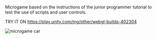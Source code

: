 Microgame based on the instructions of the junior programmer tutorial to test the use of scripts and user controls.

TRY IT ON https://play.unity.com/mg/other/webgl-builds-402304

![microgame car](https://github.com/cristianrodriguez97/Unity/assets/72400714/21565ce7-b1d4-44fc-806a-ec9f22299df9)
